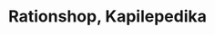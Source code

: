 ---
title: "Rationshop, Kapilepedika"
url: /azhikode/rationshop-kapilepedika/
shop: Lebensmittel
---